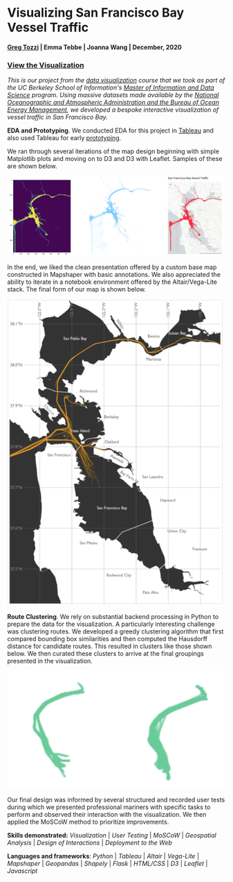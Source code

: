 # Visualizing San Francisco Bay Vessel Traffic

#### [Greg Tozzi](https://www.linkedin.com/in/gregorytozzi/) | Emma Tebbe | Joanna Wang | December, 2020

### [View the Visualization](https://people.ischool.berkeley.edu/~greg.tozzi/w209/)

*This is our project from the [data visualization](https://www.ischool.berkeley.edu/courses/datasci/209) course that we took as part of the UC Berkeley School of Information's [Master of Information and Data Science](https://datascience.berkeley.edu) program.  Using massive datasets made available by the [National Oceanographic and Atmospheric Administration and the Bureau of Ocean Energy Management](https://marinecadastre.gov/ais/), we developed a bespoke interactive visualization of vessel traffic in San Francisco Bay.*

**EDA and Prototyping**.  We conducted EDA for this project in [Tableau](https://public.tableau.com/profile/greg.tozzi#!/vizhome/vessels_underway_sf_bay_by_day_and_length/CountofVesselsUnderway) and also used Tableau for early [prototyping](https://public.tableau.com/profile/greg.tozzi#!/vizhome/vessel_density_by_length/Sheet1).

We ran through several iterations of the map design beginning with simple Matplotlib plots and moving on to D3 and D3 with Leaflet.  Samples of these are shown  below.

![Iterations](https://github.com/gregtozzi/w209-ais/blob/main/images/iteration.png)

In the end, we liked the clean presentation offered by a custom base map constructed in Mapshaper with basic annotations.  We also appreciated the ability to iterate in a notebook environment offered by the Altair/Vega-Lite stack.  The final form of our map is shown below.

![Final map](https://github.com/gregtozzi/w209-ais/blob/main/images/final_map.png)

**Route Clustering**.  We rely on substantial backend processing in Python to prepare the data for the visualization.  A particularly interesting challenge was clustering routes.  We developed a greedy clustering algorithm that first compared bounding box similarities and then computed the Hausdorff distance for candidate routes.  This resulted in clusters like those shown below.  We then curated these clusters to arrive at the final groupings presented in the visualization.

![Clusters](https://github.com/gregtozzi/w209-ais/blob/main/images/route_clusters.png)

Our final design was informed by several structured and recorded user tests during which we presented professional mariners with specific tasks to perform and observed their interaction with the visualization.  We then applied the MoSCoW method to prioritize improvements.

**Skills demonstrated:** *Visualization* | *User Testing* | *MoSCoW* | *Geospatial Analysis* | *Design of Interactions* | *Deployment to the Web*

**Languages and frameworks**: *Python* | *Tableau* | *Altair* | *Vega-Lite* | *Mapshaper* | *Geopandas* | *Shapely* | *Flask* | *HTML/CSS* | *D3* | *Leaflet* | *Javascript*
